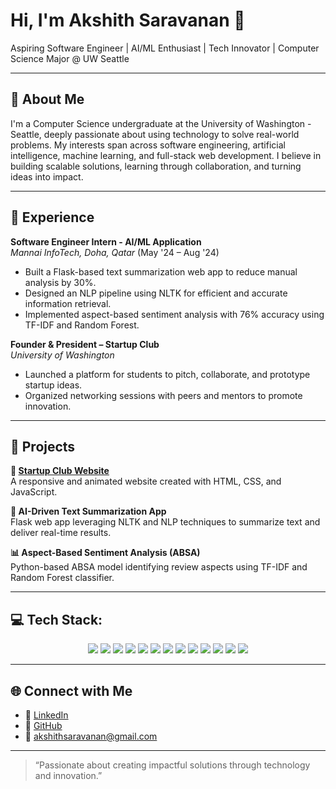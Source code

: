# Hi, I'm Akshith Saravanan 👋

Aspiring Software Engineer | AI/ML Enthusiast | Tech Innovator | Computer Science Major @ UW Seattle

---

## 📌 About Me

I'm a Computer Science undergraduate at the University of Washington - Seattle, deeply passionate about using technology to solve real-world problems. My interests span across software engineering, artificial intelligence, machine learning, and full-stack web development. I believe in building scalable solutions, learning through collaboration, and turning ideas into impact.

---

## 💼 Experience

**Software Engineer Intern - AI/ML Application**  
*Mannai InfoTech, Doha, Qatar* (May '24 – Aug '24)  
- Built a Flask-based text summarization web app to reduce manual analysis by 30%.  
- Designed an NLP pipeline using NLTK for efficient and accurate information retrieval.  
- Implemented aspect-based sentiment analysis with 76% accuracy using TF-IDF and Random Forest.

**Founder & President – Startup Club**  
*University of Washington*  
- Launched a platform for students to pitch, collaborate, and prototype startup ideas.  
- Organized networking sessions with peers and mentors to promote innovation.

---

## 🚀 Projects

**🔗 [Startup Club Website](https://startupclubuw.com)**  
A responsive and animated website created with HTML, CSS, and JavaScript.

**🧠 AI-Driven Text Summarization App**  
Flask web app leveraging NLTK and NLP techniques to summarize text and deliver real-time results.

**📊 Aspect-Based Sentiment Analysis (ABSA)**  
Python-based ABSA model identifying review aspects using TF-IDF and Random Forest classifier.

---

## 💻 Tech Stack:

<p align="center">

  <!-- Languages -->
  <img src="https://img.shields.io/badge/Java-%23ED8B00?style=for-the-badge&logo=openjdk&logoColor=white"/>
  <img src="https://img.shields.io/badge/Python-%233776AB?style=for-the-badge&logo=python&logoColor=white"/>
  <img src="https://img.shields.io/badge/C-%2300599C?style=for-the-badge&logo=c&logoColor=white"/>

  <!-- Web Development -->
  <img src="https://img.shields.io/badge/HTML5-%23E34F26?style=for-the-badge&logo=html5&logoColor=white"/>
  <img src="https://img.shields.io/badge/CSS3-%231572B6?style=for-the-badge&logo=css3&logoColor=white"/>
  <img src="https://img.shields.io/badge/JavaScript-%23F7DF1E?style=for-the-badge&logo=javascript&logoColor=black"/>
  <img src="https://img.shields.io/badge/Flask-%23000?style=for-the-badge&logo=flask&logoColor=white"/>

  <!-- Data Science -->
  <img src="https://img.shields.io/badge/Pandas-%23150458?style=for-the-badge&logo=pandas&logoColor=white"/>
  <img src="https://img.shields.io/badge/NumPy-%23013243?style=for-the-badge&logo=numpy&logoColor=white"/>
  <img src="https://img.shields.io/badge/NLTK-%239B59B6?style=for-the-badge"/>

  <!-- Tools -->
  <img src="https://img.shields.io/badge/Git-%23F05032?style=for-the-badge&logo=git&logoColor=white"/>
  <img src="https://img.shields.io/badge/JUnit-%2325A162?style=for-the-badge"/>
  <img src="https://img.shields.io/badge/SQL-%230074C1?style=for-the-badge&logo=postgresql&logoColor=white"/>

</p>


---

## 🌐 Connect with Me

- 🔗 [LinkedIn](https://linkedin.com/in/akshithsaravanan/)  
- 🧠 [GitHub](https://github.com/akshithsaravanan)  
- 📧 akshithsaravanan@gmail.com  

---

> “Passionate about creating impactful solutions through technology and innovation.”
